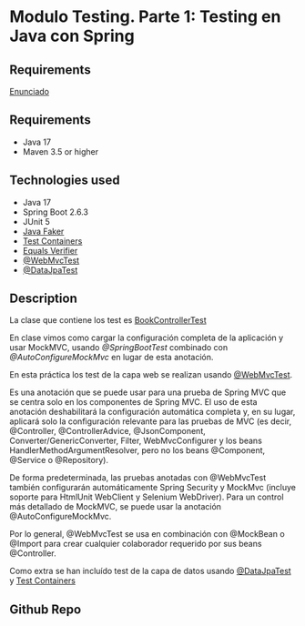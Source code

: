 # Modulo Testing. Parte 1: Testing en Java con Spring

## Requirements

[Enunciado](../requirements.md)

## Requirements

- Java 17
- Maven 3.5 or higher

## Technologies used

- Java 17
- Spring Boot 2.6.3
- JUnit 5
- [Java Faker](https://github.com/DiUS/java-faker)
- [Test Containers](https://www.testcontainers.org/)
- [Equals Verifier](https://jqno.nl/equalsverifier/)
- [@WebMvcTest](https://docs.spring.io/spring-boot/docs/current/api/org/springframework/boot/test/autoconfigure/web/servlet/WebMvcTest.html)
- [@DataJpaTest](https://docs.spring.io/spring-boot/docs/current/api/org/springframework/boot/test/autoconfigure/orm/jpa/DataJpaTest.html)


## Description

La clase que contiene los test es [BookControllerTest](./src/test/java/es/urjc/code/daw/library/unitary/BookControllerTest.java)

En clase vimos como cargar la configuración completa de la aplicación y usar MockMVC, usando *@SpringBootTest* combinado con *@AutoConfigureMockMvc* en lugar de esta anotación.

En esta práctica los test de la capa web se realizan usando [@WebMvcTest](https://docs.spring.io/spring-boot/docs/current/api/org/springframework/boot/test/autoconfigure/web/servlet/WebMvcTest.html).

Es una anotación que se puede usar para una prueba de Spring MVC que se centra solo en los componentes de Spring MVC.
El uso de esta anotación deshabilitará la configuración automática completa y, en su lugar, aplicará solo la configuración relevante para las pruebas de MVC (es decir, @Controller, @ControllerAdvice, @JsonComponent, Converter/GenericConverter, Filter, WebMvcConfigurer y los beans HandlerMethodArgumentResolver, pero no los beans @Component, @Service o @Repository).

De forma predeterminada, las pruebas anotadas con @WebMvcTest también configurarán automáticamente Spring Security y MockMvc (incluye soporte para HtmlUnit WebClient y Selenium WebDriver). Para un control más detallado de MockMVC, se puede usar la anotación @AutoConfigureMockMvc.

Por lo general, @WebMvcTest se usa en combinación con @MockBean o @Import para crear cualquier colaborador requerido por sus beans @Controller.

Como extra se han incluído test de la capa de datos usando [@DataJpaTest](https://docs.spring.io/spring-boot/docs/current/api/org/springframework/boot/test/autoconfigure/orm/jpa/DataJpaTest.html) y [Test Containers](https://www.testcontainers.org/)

## Github Repo


